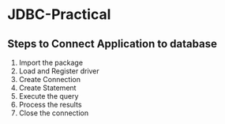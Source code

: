 # JDBC-Practical
## Steps to Connect Application to database

1. Import the package
2. Load and Register driver
3. Create Connection
4. Create Statement
5. Execute the query
6. Process the results
7. Close the connection
